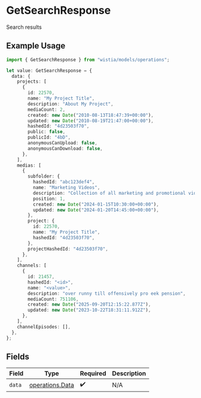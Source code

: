 # GetSearchResponse

Search results

## Example Usage

```typescript
import { GetSearchResponse } from "wistia/models/operations";

let value: GetSearchResponse = {
  data: {
    projects: [
      {
        id: 22570,
        name: "My Project Title",
        description: "About My Project",
        mediaCount: 2,
        created: new Date("2010-08-13T18:47:39+00:00"),
        updated: new Date("2010-08-19T21:47:00+00:00"),
        hashedId: "4d23503f70",
        public: false,
        publicId: "4bD",
        anonymousCanUpload: false,
        anonymousCanDownload: false,
      },
    ],
    medias: [
      {
        subfolder: {
          hashedId: "abc123def4",
          name: "Marketing Videos",
          description: "Collection of all marketing and promotional videos",
          position: 1,
          created: new Date("2024-01-15T10:30:00+00:00"),
          updated: new Date("2024-01-20T14:45:00+00:00"),
        },
        project: {
          id: 22570,
          name: "My Project Title",
          hashedId: "4d23503f70",
        },
        projectHashedId: "4d23503f70",
      },
    ],
    channels: [
      {
        id: 21457,
        hashedId: "<id>",
        name: "<value>",
        description: "over runny till offensively pro eek pension",
        mediaCount: 751106,
        created: new Date("2025-09-20T12:15:22.877Z"),
        updated: new Date("2023-10-22T18:31:11.912Z"),
      },
    ],
    channelEpisodes: [],
  },
};
```

## Fields

| Field                                              | Type                                               | Required                                           | Description                                        |
| -------------------------------------------------- | -------------------------------------------------- | -------------------------------------------------- | -------------------------------------------------- |
| `data`                                             | [operations.Data](../../models/operations/data.md) | :heavy_check_mark:                                 | N/A                                                |